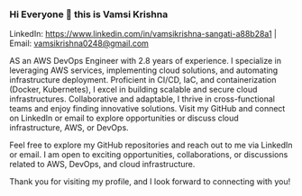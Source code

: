 ### Hi Everyone 👋  this is Vamsi Krishna 

LinkedIn: https://www.linkedin.com/in/vamsikrishna-sangati-a88b28a1 | Email: vamsikrishna0248@gmail.com


AS an AWS DevOps Engineer with 2.8 years of experience. I specialize in leveraging AWS services, implementing cloud solutions, and automating infrastructure deployment. Proficient in CI/CD, IaC, and containerization (Docker, Kubernetes), I excel in building scalable and secure cloud infrastructures. Collaborative and adaptable, I thrive in cross-functional teams and enjoy finding innovative solutions. Visit my GitHub and connect on LinkedIn or email to explore opportunities or discuss cloud infrastructure, AWS, or DevOps.

Feel free to explore my GitHub repositories and reach out to me via LinkedIn or email. I am open to exciting opportunities, collaborations, or discussions related to AWS, DevOps, and cloud infrastructure.

Thank you for visiting my profile, and I look forward to connecting with you!

<!--
**sangativamsikrishna/sangativamsikrishna** is a ✨ _special_ ✨ repository because its `README.md` (this file) appears on your GitHub profile.

Here are some ideas to get you started:

- 🔭 I’m currently working on ...
- 🌱 I’m currently learning ...
- 👯 I’m looking to collaborate on ...
- 🤔 I’m looking for help with ...
- 💬 Ask me about ...
- 📫 How to reach me: ...
- 😄 Pronouns: ...
- ⚡ Fun fact: ...
-->
